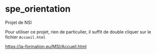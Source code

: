 # spe_orientation
Projet de NSI



Pour utiliser ce projet, rien de particulier, il suffit de double cliquer sur le fichier ```Accueil.html```

https://ia-formation.eu/MSI/Accueil.html
